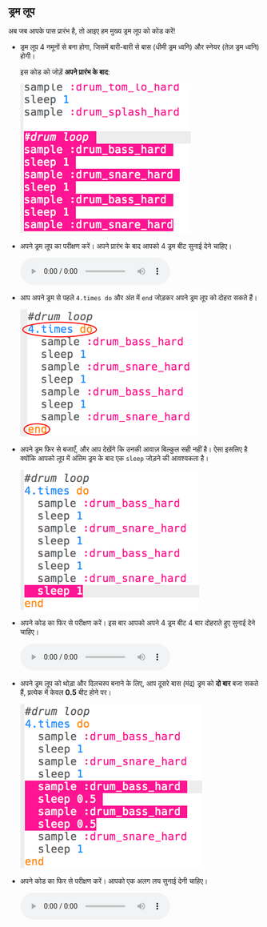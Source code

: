 ## ड्रम लूप

अब जब आपके पास प्रारंभ है, तो आइए हम मुख्य ड्रम लूप को कोड करें!

+ ड्रम लूप 4 नमूनों से बना होगा, जिसमें बारी-बारी से बास (धीमी ड्रम ध्वनि) और स्नेयर (तेज़ ड्रम ध्वनि) होगी।
    
    इस कोड को जोड़ें **अपने प्रारंभ के बाद**:
    
    ![स्क्रीनशॉट](images/drum-main.png)

+ अपने ड्रम लूप का परीक्षण करें। अपने प्रारंभ के बाद आपको 4 ड्रम बीट सुनाई देने चाहिए।
    
    <div id="audio-preview" class="pdf-hidden">
      <audio controls preload> <source src="resources/drums-loop-1.mp3" type="audio/mpeg"> आपका ब्राउज़र <code>audio</code> तत्व का समर्थन नहीं करता है। </audio>
    </div>
+ आप अपने ड्रम से पहले `4.times do` और अंत में `end` जोड़कर अपने ड्रम लूप को दोहरा सकते हैं।
    
    ![स्क्रीनशॉट](images/drum-loop-bug.png)

+ अपने ड्रम फिर से बजाएँ, और आप देखेंगे कि उनकी आवाज़ बिल्कुल सही नहीं है। ऐसा इसलिए है क्योंकि आपको लूप में अंतिम ड्रम के बाद एक `sleep` जोड़ने की आवश्यकता है।
    
    ![स्क्रीनशॉट](images/drum-loop-fix.png)

+ अपने कोड का फिर से परीक्षण करें। इस बार आपको अपने 4 ड्रम बीट 4 बार दोहराते हुए सुनाई देने चाहिए।
    
    <div id="audio-preview" class="pdf-hidden">
      <audio controls preload> <source src="resources/drums-loop-2.mp3" type="audio/mpeg"> आपका ब्राउज़र <code>audio</code> तत्व का समर्थन नहीं करता है। </audio>
    </div>
+ अपने ड्रम लूप को थोड़ा और दिलचस्प बनाने के लिए, आप दूसरे बास (मंद्र) ड्रम को **दो बार** बजा सकते हैं, प्रत्येक में केवल **0.5** बीट होने पर।
    
    ![स्क्रीनशॉट](images/drum-loop-double.png)

+ अपने कोड का फिर से परीक्षण करें। आपको एक अलग लय सुनाई देनी चाहिए।
    
    <div id="audio-preview" class="pdf-hidden">
      <audio controls preload> <source src="resources/drums-loop-3.mp3" type="audio/mpeg"> आपका ब्राउज़र <code>audio</code> तत्व का समर्थन नहीं करता है। </audio>
    </div>